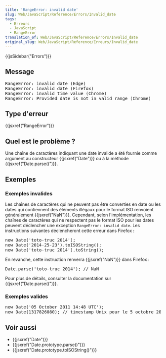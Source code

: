 ```yaml
---
title: 'RangeError: invalid date'
slug: Web/JavaScript/Reference/Errors/Invalid_date
tags:
  - Erreurs
  - JavaScript
  - RangeError
translation_of: Web/JavaScript/Reference/Errors/Invalid_date
original_slug: Web/JavaScript/Reference/Erreurs/Invalid_date
---
```

<div>{{jsSidebar("Errors")}}</div>

<h2 id="Message">Message</h2>

<pre class="syntaxbox">RangeError: invalid date (Edge)
RangeError: invalid date (Firefox)
RangeError: invalid time value (Chrome)
RangeError: Provided date is not in valid range (Chrome)
</pre>

<h2 id="Type_d'erreur">Type d'erreur</h2>

<p>{{jsxref("RangeError")}}</p>

<h2 id="Quel_est_le_problème">Quel est le problème ?</h2>

<p>Une chaîne de caractères indiquant une date invalide a été fournie comme argument au constructeur {{jsxref("Date")}} ou à la méthode {{jsxref("Date.parse()")}}.</p>

<h2 id="Exemples">Exemples</h2>

<h3 id="Exemples_invalides">Exemples invalides</h3>

<p>Les chaînes de caractères qui ne peuvent pas être converties en date ou les dates qui contiennent des éléments illégaux pour le format ISO renvoient généralement {{jsxref("NaN")}}. Cependant, selon l'implémentation, les chaînes de caractères qui ne respectent pas le format ISO pour les dates peuvent déclencher une exception <code>RangeError: invalid date</code>. Les instructions suivantes déclencheront cette erreur dans Firefox :</p>

<pre class="brush: js example-bad">new Date('toto-truc 2014');
new Date('2014-25-23').toISOString();
new Date('toto-truc 2014').toString();
</pre>

<p>En revanche, cette instruction renverra {{jsxref("NaN")}} dans Firefox :</p>

<pre class="brush: js example-bad">Date.parse('toto-truc 2014'); // NaN</pre>

<p>Pour plus de détails, consulter la documentation sur {{jsxref("Date.parse()")}}.</p>

<h3 id="Exemples_valides">Exemples valides</h3>

<pre class="brush: js example-good">new Date('05 October 2011 14:48 UTC');
new Date(1317826080); // timestamp Unix pour le 5 octobre 2011 14:48:00 UTC</pre>

<h2 id="Voir_aussi">Voir aussi</h2>

<ul>
 <li>{{jsxref("Date")}}</li>
 <li>{{jsxref("Date.prototype.parse()")}}</li>
 <li>{{jsxref("Date.prototype.toISOString()")}}</li>
</ul>
